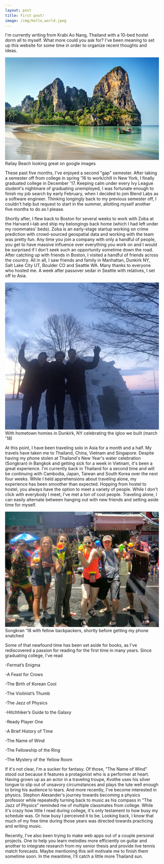 ```yaml
---
layout: post
title: First post!
image: /img/hello_world.jpeg
---
```


I'm currently writing from Krabi Ao Nang, Thailand with a 10-bed hostel dorm all to myself. What more could you ask for? I've been meaning to set up this website for some time in order to organize recent thoughts and ideas. 

![railay](/img/railay.jpg)
Railay Beach looking great on google images

These past five months, I've enjoyed a second "gap" semester. After taking a semester off from college in spring '16 to work/chill in New York, I finally graduated college in December '17. Keeping calm under every Ivy League student's nightmare of graduating unemployed, I was fortunate enough to finish my job search by early February, when I decided to join Blend Labs as a software engineer. Thinking longingly back to my previous semester off, I couldn't help but request to start in the summer, allotting myself another five months to do as I please.

Shortly after, I flew back to Boston for several weeks to work with Zoba at the Harvard i-lab and ship my belongings back home (which I had left under my roommates' beds). Zoba is an early-stage startup working on crime prediction with crowd-sourced geospatial data and working with the team was pretty fun. Any time you join a company with only a handful of people, you get to have massive influence over everything you work on and I would be surprised if I don't seek such an opportunity sometime down the road. After catching up with friends in Boston, I visited a handful of friends across the country. All in all, I saw friends and family in Manhattan, Dunkirk NY, Salt Lake City UT, Boulder CO and Seattle WA. Many thanks to everyone who hosted me. A week after passover sedar in Seattle with relatives, I set off to Asia.


![igloo](/img/igloo.jpg)
With hometown homies in Dunkirk, NY celebrating the igloo we built (march '18)

At this point, I have been traveling solo in Asia for a month and a half. My travels have taken me to Thailand, China, Vietnam and Singapore. Despite having my phone stolen at Thailand's New Year's water celebration (Songkran) in Bangkok and getting sick for a week in Vietnam, it's been a great experience. I'm currently back in Thailand for a second time and will be continuing with Cambodia, Japan, Taiwan and South Korea over the next four weeks. While I held apprehensions about traveling alone, my experience has been smoother than expected. Hopping from hostel to hostel, you always have the option to meet a variety of people. While I don't click with everybody I meet, I've met a ton of cool people. Traveling alone, I can easily alternate between hanging out with new friends and setting aside time for myself.


![songkran](/img/songkran.jpg)
Songkran '18 with fellow backpackers, shortly before getting my phone snatched

Some of that newfound time has been set aside for books, as I've rediscovered a passion for reading for the first time in many years. Since graduating college, I've read

-Fermat’s Enigma

-A Feast for Crows

-The Birth of Korean Cool

-The Violinist’s Thumb

-The Jazz of Physics

-Hitchhiker’s Guide to the Galaxy

-Ready Player One

-A Brief History of Time

-The Name of Wind

-The Fellowship of the Ring

-The Mystery of the Yellow Room

If it's not clear, I'm a sucker for fantasy. Of those, "The Name of Wind" stood out because it features a protagonist who is a performer at heart. Having grown up as an actor in a traveling troupe, Kvothe uses his silver tongue to slip out of unsavory circumstances and plays the lute well enough to bring his audience to tears. And more recently, I've become interested in physics. Stephon Alexander's journey towards becoming a physics professor while repeatedly turning back to music as his compass in "The Jazz of Physics" reminded me of multiple classmates from college. While it's crazy how little I read during college, it's only testament to how busy my schedule was. Or how busy I perceived it to be. Looking back, I know that much of my free time during those years was directed towards practicing and writing music.

Recently, I've also been trying to make web apps out of a couple personal projects. One to help you learn melodies more efficiently on guitar and another to integrate research from my senior thesis and provide live tennis match forecasts. Maybe mentioning this will motivate me to finish them sometime soon. In the meantime, I'll catch a little more Thailand sun.






<!-- I mean, hey, I just completed a degree in computer science four years after receiving an atrocious grade in "intro to computer science." Anyway, I know these two projects must sound really exciting to most people and you'll be able to check them out on this site once they're ready. -->

<!-- A lot of people I know may have had apprehensions about taking a long break before work. Many peopl     don't know how to not work hard -->